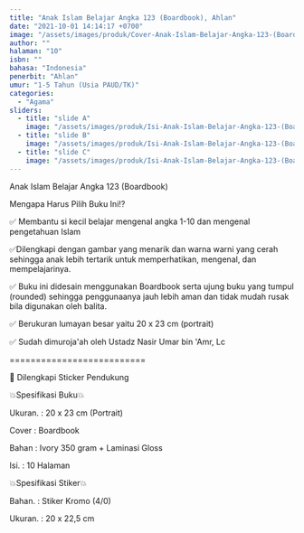 ```yaml
---
title: "Anak Islam Belajar Angka 123 (Boardbook), Ahlan"
date: "2021-10-01 14:14:17 +0700"
image: "/assets/images/produk/Cover-Anak-Islam-Belajar-Angka-123-(Boardbook)-Ahlan.jpg"
author: ""
halaman: "10"
isbn: ""
bahasa: "Indonesia"
penerbit: "Ahlan"
umur: "1-5 Tahun (Usia PAUD/TK)"
categories: 
  - "Agama"
sliders: 
  - title: "slide A"
    image: "/assets/images/produk/Isi-Anak-Islam-Belajar-Angka-123-(Boardbook)-Ahlan-1.png"
  - title: "slide B"
    image: "/assets/images/produk/Isi-Anak-Islam-Belajar-Angka-123-(Boardbook)-Ahlan-2.png"
  - title: "slide C"
    image: "/assets/images/produk/Isi-Anak-Islam-Belajar-Angka-123-(Boardbook)-Ahlan-3.png"
---
```


Anak Islam Belajar Angka 123 (Boardbook)



Mengapa Harus Pilih Buku Ini⁉️



✅ Membantu si kecil belajar mengenal angka 1-10 dan mengenal pengetahuan Islam



✅Dilengkapi dengan gambar yang menarik dan warna warni yang cerah sehingga anak lebih tertarik untuk memperhatikan, mengenal, dan mempelajarinya.



✅ Buku ini didesain menggunakan Boardbook serta ujung buku yang tumpul (rounded) sehingga penggunaanya jauh lebih aman dan tidak mudah rusak bila digunakan oleh balita.



✅ Berukuran lumayan besar yaitu 20 x 23 cm (portrait)



✅ Sudah dimuroja'ah oleh Ustadz Nasir Umar bin 'Amr, Lc



==========================



🎁 Dilengkapi Sticker Pendukung 



💥Spesifikasi Buku💥 

Ukuran. : 20 x 23 cm (Portrait)

Cover     : Boardbook

Bahan    : Ivory 350 gram + Laminasi Gloss

Isi.          : 10 Halaman



💥Spesifikasi Stiker💥 

Bahan.   : Stiker Kromo (4/0)

Ukuran. : 20 x 22,5 cm
